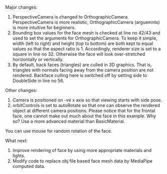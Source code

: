 Major changes:

1. PerspectiveCamera is changed to OrthographicCamera. PerspectiveCamera is more realistic, OrthographicCamera (arguemnts) is more intuitive for beginners.
2. Bounding box values for the face mesh is checked at line no 42/43 and used to set the arguments for OrthographicCamera. To keep it simple, width (left to right) and height (top to bottom) are both kept to equal values so that the aspect ratio is 1. Accordingly, renderer size is set to a square in line no 32. Otherwise the face will look over-stretched horizontally or vertically.
3. By default, back faces (triangles) are culled in 3D graphics. That is, triangles with normals facing away from the camera position are not rendered. Backface culling here is switched off by setting side to DoubleSide in line no 56.

Other changes:

1. Camera is positioned on -ve x axis so that viewing starts with side pose.
2. orbitControls is set to autoRotate so that one can observe the rendered object at different camera positions. Please notice that for the frontal face, one cannot make out much about the face in this example. Why so? Use a more advanced material than BasicMaterial.

You can use mouse for random rotation of the face.

What next: 

1. Improve rendering of face by using more appropriate materials and lights.
2. Modify code to replace obj file based face mesh data by MediaPipe computed data.